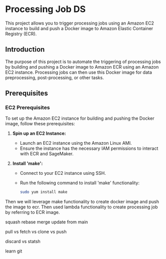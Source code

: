 # Processing Job DS

This project allows you to trigger processing jobs using an Amazon EC2 instance to build and push a Docker image to Amazon Elastic Container Registry (ECR).

## Introduction

The purpose of this project is to automate the triggering of processing jobs by building and pushing a Docker image to Amazon ECR using an Amazon EC2 instance. Processing jobs can then use this Docker image for data preprocessing, post-processing, or other tasks.

## Prerequisites

### EC2 Prerequisites

To set up the Amazon EC2 instance for building and pushing the Docker image, follow these prerequisites:

1. **Spin up an EC2 Instance:**
   - Launch an EC2 instance using the Amazon Linux AMI.
   - Ensure the instance has the necessary IAM permissions to interact with ECR and SageMaker. 

2. **Install 'make':**
   - Connect to your EC2 instance using SSH.
   - Run the following command to install 'make' functionality:

     ```bash
     sudo yum install make
     ```
Then we will leverage make functionality to create docker image and push the image to ecr. Then used lambda functionality to create processing job by referring to ECR image.

squash
rebase
merge
update from main


pull vs fetch vs clone vs push

discard vs statsh

learn git